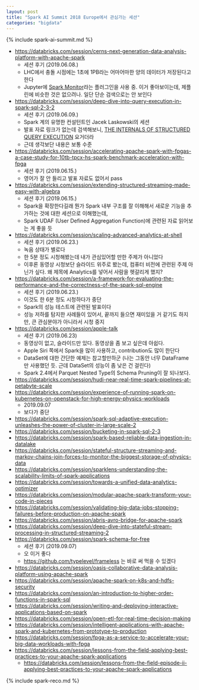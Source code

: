 ```yaml
---
layout: post
title: "Spark AI Summit 2018 Europe에서 관심가는 세션"
categories: "bigdata"
---
```


{% include spark-ai-summit.md %}

- https://databricks.com/session/cerns-next-generation-data-analysis-platform-with-apache-spark
    - 세션 후기 (2019.06.08.)
    - LHC에서 충돌 시점에는 1초에 1PB라는 어마어마한 양의 데이터가 저장된다고 한다
    - Jupyter에 [Spark Monitor](https://krishnan-r.github.io/sparkmonitor/)라는 플러그인을 사용 중. 이거 좋아보이는데, 제플린에 비슷한 것은 없으려나. 일단 단순 검색으로는 안 보인다
- https://databricks.com/session/deep-dive-into-query-execution-in-spark-sql-2-3-2
    - 세션 후기 (2019.06.09.)
    - Spark 계의 유명한 컨설턴트인 Jacek Laskowski의 세션
    - 발표 자료 링크가 없는데 검색해보니, [THE INTERNALS OF STRUCTURED QUERY EXECUTION](http://blog.jaceklaskowski.pl/spark-workshop/slides/spark-sql-internals-of-structured-query-execution.html#/home) 요거더라
    - 근데 생각보단 내용은 보통 수준
- https://databricks.com/session/accelerating-apache-spark-with-fpgas-a-case-study-for-10tb-tpcx-hs-spark-benchmark-acceleration-with-fpga
    - 세션 후기 (2019.06.15.)
    - 영어가 잘 안 들리고 발표 자료도 없어서 pass
- https://databricks.com/session/extending-structured-streaming-made-easy-with-algebra
    - 세션 후기 (2019.06.15.)
    - Spark을 확장한다길래 뭔가 Spark 내부 구조를 잘 이해해서 새로운 기능을 추가하는 것에 대한 세션으로 이해했는데,
    - Spark UDAF (User Defined Aggregation Function)에 관련된 자료 읽어보는 게 좋을 듯
- https://databricks.com/session/scaling-advanced-analytics-at-shell
    - 세션 후기 (2019.06.23.)
    - 녹음 상태가 별로다
    - 한 5분 정도 시청해봤는데 내가 관심있어할 만한 주제가 아니었다
    - 이후론 동영상 시청보단 슬라이드 위주로 봤는데, 컴퓨터 비전에 관련된 주제 아닌가 싶다. 왜 제목에 Analytics를 넣어서 사람을 헷갈리게 했지?
- https://databricks.com/session/a-framework-for-evaluating-the-performance-and-the-correctness-of-the-spark-sql-engine
    - 세션 후기 (2019.06.23.)
    - 이것도 한 6분 정도 시청하다가 중단
    - Spark의 성능 테스트에 관련된 발표이다
    - 성능 저하를 탐지한 사례들이 있어서, 끝까지 들으면 재미있을 거 같기도 하지만, 큰 관심분야가 아니라서 시청 중지
- https://databricks.com/session/apple-talk
    - 세션 후기 (2019.06.23)
    - 동영상이 없고, 슬라이드만 있다. 동영상을 좀 보고 싶은데 아쉽다.
    - Apple Siri 쪽에서 Spark을 많이 사용하고, contribution도 많이 한단다
    - DataSet에 대한 간단한 예제는 참고할만하군 (나는 그동안 너무 DataFrame만 사용했던 듯. 근데 DataSet의 성능이 좀 낮은 건 걸린다)
    - Spark 2.4에서 Parquet Nested Type의 Schema Pruning이 잘 되나보다.
- https://databricks.com/session/hudi-near-real-time-spark-pipelines-at-petabyte-scale
- https://databricks.com/session/experience-of-running-spark-on-kubernetes-on-openstack-for-high-energy-physics-workloads
    - 2019.09.07
    - 보다가 중단
- https://databricks.com/session/spark-sql-adaptive-execution-unleashes-the-power-of-cluster-in-large-scale-2
- https://databricks.com/session/bucketing-in-spark-sql-2-3
- https://databricks.com/session/spark-based-reliable-data-ingestion-in-datalake
- https://databricks.com/session/stateful-structure-streaming-and-markov-chains-join-forces-to-monitor-the-biggest-storage-of-physics-data
- https://databricks.com/session/sparklens-understanding-the-scalability-limits-of-spark-applications
- https://databricks.com/session/towards-a-unified-data-analytics-optimizer
- https://databricks.com/session/modular-apache-spark-transform-your-code-in-pieces
- https://databricks.com/session/validating-big-data-jobs-stopping-failures-before-production-on-apache-spark
- https://databricks.com/session/abris-avro-bridge-for-apache-spark
- https://databricks.com/session/deep-dive-into-stateful-stream-processing-in-structured-streaming-2
- https://databricks.com/session/spark-schema-for-free
    - 세션 후기 (2019.09.07)
    - 오 이거 좋다
    - https://github.com/typelevel/frameless 는 바로 써 먹을 수 있겠다
- https://databricks.com/session/oasis-collaborative-data-analysis-platform-using-apache-spark
- https://databricks.com/session/apache-spark-on-k8s-and-hdfs-security
- https://databricks.com/session/an-introduction-to-higher-order-functions-in-spark-sql
- https://databricks.com/session/writing-and-deploying-interactive-applications-based-on-spark
- https://databricks.com/session/open-etl-for-real-time-decision-making
- https://databricks.com/session/intelligent-applications-with-apache-spark-and-kubernetes-from-prototype-to-production
- https://databricks.com/session/fpga-as-a-service-to-accelerate-your-big-data-workloads-with-fpga
- https://databricks.com/session/lessons-from-the-field-applying-best-practices-to-your-apache-spark-applications
    - https://databricks.com/session/lessons-from-the-field-episode-ii-applying-best-practices-to-your-apache-spark-applications

{% include spark-reco.md %}
